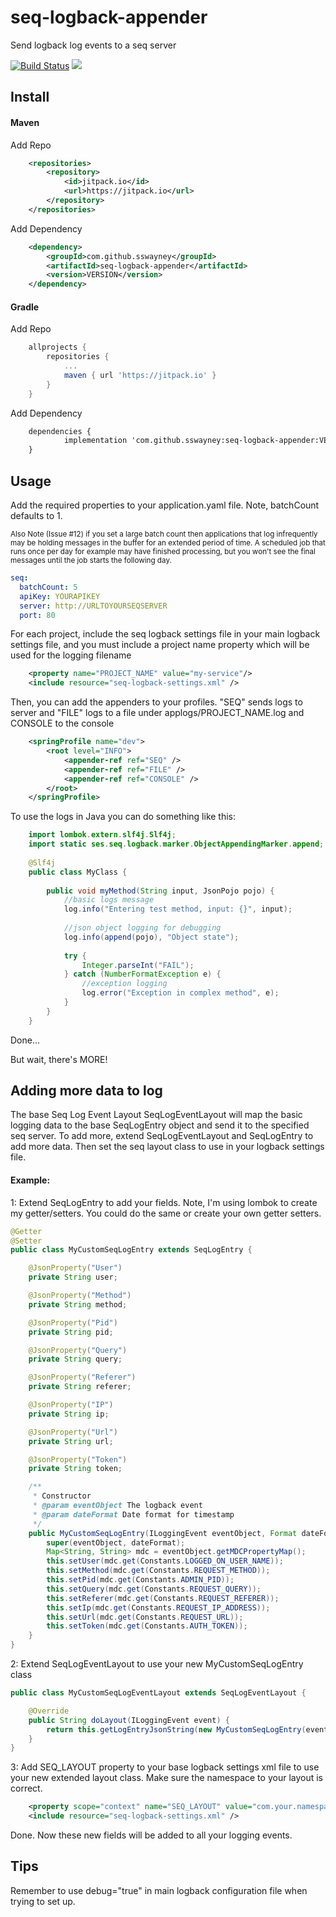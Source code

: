 # seq-logback-appender

Send logback log events to a seq server

[![Build Status](https://travis-ci.com/sswayney/seq-logback-appender.svg?branch=master)](https://travis-ci.com/sswayney/seq-logback-appender)
[![](https://jitpack.io/v/sswayney/seq-logback-appender.svg)](https://jitpack.io/#sswayney/seq-logback-appender)


## Install
#### Maven
Add Repo
```xml
	<repositories>
		<repository>
		    <id>jitpack.io</id>
		    <url>https://jitpack.io</url>
		</repository>
	</repositories>
```
Add Dependency
```xml
	<dependency>
	    <groupId>com.github.sswayney</groupId>
	    <artifactId>seq-logback-appender</artifactId>
	    <version>VERSION</version>
	</dependency>
```
#### Gradle
Add Repo
```gradle
	allprojects {
		repositories {
			...
			maven { url 'https://jitpack.io' }
		}
	}
```
Add Dependency
```xml
	dependencies {
	        implementation 'com.github.sswayney:seq-logback-appender:VERSION'
	}
```

## Usage

Add the required properties to your application.yaml file. Note, batchCount defaults to 1.

<small>Also Note (Issue #12) if you set a large batch count then applications that log infrequently may be holding messages in the buffer for an extended period of time. A scheduled job that runs once per day for example may have finished processing, but you won't see the final messages until the job starts the following day.</small>
```yaml
seq:
  batchCount: 5
  apiKey: YOURAPIKEY
  server: http://URLTOYOURSEQSERVER
  port: 80
```


For each project, include the seq logback settings file in your main logback settings file, and you must include a project name property which will be used for the logging filename
```xml
    <property name="PROJECT_NAME" value="my-service"/>
    <include resource="seq-logback-settings.xml" />
```

Then, you can add the appenders to your profiles. "SEQ" sends logs to server and "FILE" logs to a file under applogs/PROJECT_NAME.log and CONSOLE to the console
```xml
    <springProfile name="dev">
        <root level="INFO">
            <appender-ref ref="SEQ" />
            <appender-ref ref="FILE" />
            <appender-ref ref="CONSOLE" />
        </root>
    </springProfile>
```

To use the logs in Java you can do something like this:

```java
    import lombok.extern.slf4j.Slf4j;
    import static ses.seq.logback.marker.ObjectAppendingMarker.append;
    
    @Slf4j
    public class MyClass {
    
        public void myMethod(String input, JsonPojo pojo) {
            //basic logs message
            log.info("Entering test method, input: {}", input);
    
            //json object logging for debugging
            log.info(append(pojo), "Object state");
    
            try {
                Integer.parseInt("FAIL");
            } catch (NumberFormatException e) {
                //exception logging
                log.error("Exception in complex method", e);
            }
        }
    }
```

Done...
 
 But wait, there's MORE!

## Adding more data to log
The base Seq Log Event Layout SeqLogEventLayout will map the basic logging data to the base SeqLogEntry
object and send it to the specified seq server. To add more, extend SeqLogEventLayout and SeqLogEntry to add more data.
Then set the seq layout class to use in your logback settings file.

#### Example:

1: Extend SeqLogEntry to add your fields. Note, I'm using lombok to create my getter/setters. You could do the same or create your own getter setters.
```java
@Getter
@Setter
public class MyCustomSeqLogEntry extends SeqLogEntry {

    @JsonProperty("User")
    private String user;

    @JsonProperty("Method")
    private String method;

    @JsonProperty("Pid")
    private String pid;

    @JsonProperty("Query")
    private String query;

    @JsonProperty("Referer")
    private String referer;

    @JsonProperty("IP")
    private String ip;

    @JsonProperty("Url")
    private String url;

    @JsonProperty("Token")
    private String token;

    /**
     * Constructor
     * @param eventObject The logback event
     * @param dateFormat Date format for timestamp
     */
    public MyCustomSeqLogEntry(ILoggingEvent eventObject, Format dateFormat) {
        super(eventObject, dateFormat);
        Map<String, String> mdc = eventObject.getMDCPropertyMap();
        this.setUser(mdc.get(Constants.LOGGED_ON_USER_NAME));
        this.setMethod(mdc.get(Constants.REQUEST_METHOD));
        this.setPid(mdc.get(Constants.ADMIN_PID));
        this.setQuery(mdc.get(Constants.REQUEST_QUERY));
        this.setReferer(mdc.get(Constants.REQUEST_REFERER));
        this.setIp(mdc.get(Constants.REQUEST_IP_ADDRESS));
        this.setUrl(mdc.get(Constants.REQUEST_URL));
        this.setToken(mdc.get(Constants.AUTH_TOKEN));
    }
}

```

2: Extend SeqLogEventLayout to use your new MyCustomSeqLogEntry class
```java
public class MyCustomSeqLogEventLayout extends SeqLogEventLayout {

    @Override
    public String doLayout(ILoggingEvent event) {
        return this.getLogEntryJsonString(new MyCustomSeqLogEntry(event, this.dateFormat));
    }
}
```

3: Add SEQ_LAYOUT property to your base logback settings xml file to use your new extended layout class.
Make sure the namespace to your layout is correct.
```xml
    <property scope="context" name="SEQ_LAYOUT" value="com.your.namespace.MyCustomSeqLogEventLayout"/>
    <include resource="seq-logback-settings.xml" />
```
Done. Now these new fields will be added to all your logging events. 

## Tips
Remember to use debug="true" in main logback configuration file when trying to set up.

